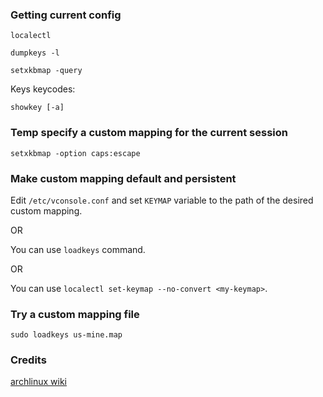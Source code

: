 ### Getting current config

`localectl`

`dumpkeys -l`

`setxkbmap -query`

Keys keycodes:

`showkey [-a]`


### Temp specify a custom mapping for the current session

`setxkbmap -option caps:escape`

### Make custom mapping default and persistent

Edit  `/etc/vconsole.conf` and set `KEYMAP` variable to the path of the desired custom mapping.

OR

You can use `loadkeys` command.

OR

You can use `localectl set-keymap --no-convert <my-keymap>`.

### Try a custom mapping file

`sudo loadkeys us-mine.map`






### Credits
[archlinux wiki](https://wiki.archlinux.org/index.php/Keyboard_configuration_in_console#Creating_a_custom_keymap)
